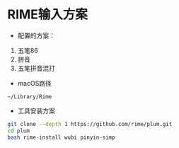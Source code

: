 # RIME输入方案

- 配置的方案：
1. 五笔86
1. 拼音
1. 五笔拼音混打

- macOS路径
```
~/Library/Rime
```

- 工具安装方案

```sh
git clone --depth 1 https://github.com/rime/plum.git
cd plum
bash rime-install wubi pinyin-simp
```